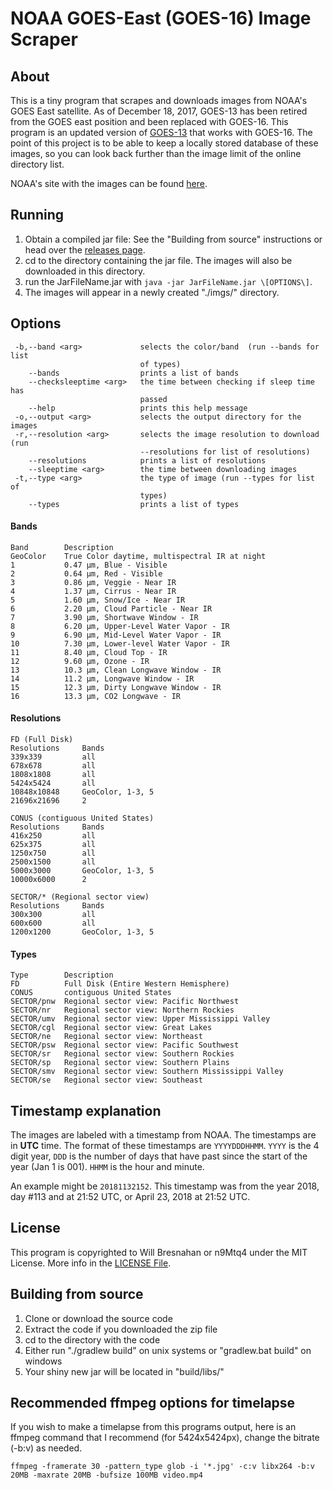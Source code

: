# NOAA GOES-East (GOES-16) Image Scraper

## About
This is a tiny program that scrapes and downloads images from 
NOAA's GOES East satellite. As of December 18, 2017, GOES-13 has
been retired from the GOES east position and been replaced with
GOES-16. This program is an updated version of [GOES-13](https://github.com/n9Mtq4/NOAA-Goes-13-image-scraper)
that works with GOES-16.
The point of this project is to be able to keep a locally
stored database of these images, so you can look back further than
the image limit of the online directory list.

NOAA's site with the images can be found [here](https://www.star.nesdis.noaa.gov/GOES/index.php).

## Running
1. Obtain a compiled jar file: See the "Building from source" instructions or head over the [releases page](https://github.com/n9Mtq4/NOAA-Goes-16-image-scraper/releases).
2. cd to the directory containing the jar file. The images will also be downloaded in this directory.
3. run the JarFileName.jar with `java -jar JarFileName.jar \[OPTIONS\]`.
4. The images will appear in a newly created "./imgs/" directory.

## Options
```
 -b,--band <arg>             selects the color/band  (run --bands for list
                             of types)
    --bands                  prints a list of bands
    --checksleeptime <arg>   the time between checking if sleep time has
                             passed
    --help                   prints this help message
 -o,--output <arg>           selects the output directory for the images
 -r,--resolution <arg>       selects the image resolution to download (run
                             --resolutions for list of resolutions)
    --resolutions            prints a list of resolutions
    --sleeptime <arg>        the time between downloading images
 -t,--type <arg>             the type of image (run --types for list of
                             types)
    --types                  prints a list of types

```

#### Bands
```
Band        Description
GeoColor    True Color daytime, multispectral IR at night
1           0.47 µm, Blue - Visible
2           0.64 µm, Red - Visible
3           0.86 µm, Veggie - Near IR
4           1.37 µm, Cirrus - Near IR
5           1.60 µm, Snow/Ice - Near IR
6           2.20 µm, Cloud Particle - Near IR
7           3.90 µm, Shortwave Window - IR
8           6.20 µm, Upper-Level Water Vapor - IR 
9           6.90 µm, Mid-Level Water Vapor - IR 
10          7.30 µm, Lower-level Water Vapor - IR
11          8.40 µm, Cloud Top - IR
12          9.60 µm, Ozone - IR
13          10.3 µm, Clean Longwave Window - IR
14          11.2 µm, Longwave Window - IR
15          12.3 µm, Dirty Longwave Window - IR
16          13.3 µm, CO2 Longwave - IR
```

#### Resolutions
```
FD (Full Disk)
Resolutions     Bands
339x339         all
678x678         all
1808x1808       all
5424x5424       all
10848x10848     GeoColor, 1-3, 5
21696x21696     2

CONUS (contiguous United States)
Resolutions     Bands
416x250         all
625x375         all
1250x750        all
2500x1500       all
5000x3000       GeoColor, 1-3, 5
10000x6000      2

SECTOR/* (Regional sector view)
Resolutions     Bands
300x300         all
600x600         all
1200x1200       GeoColor, 1-3, 5
```

#### Types
```
Type        Description
FD          Full Disk (Entire Western Hemisphere)
CONUS       contiguous United States
SECTOR/pnw  Regional sector view: Pacific Northwest
SECTOR/nr   Regional sector view: Northern Rockies
SECTOR/umv  Regional sector view: Upper Mississippi Valley
SECTOR/cgl  Regional sector view: Great Lakes
SECTOR/ne   Regional sector view: Northeast
SECTOR/psw  Regional sector view: Pacific Southwest
SECTOR/sr   Regional sector view: Southern Rockies
SECTOR/sp   Regional sector view: Southern Plains
SECTOR/smv  Regional sector view: Southern Mississippi Valley
SECTOR/se   Regional sector view: Southeast
```

## Timestamp explanation
The images are labeled with a timestamp from NOAA. The timestamps are in **UTC** time.
The format of these timestamps are `YYYYDDDHHMM`. `YYYY` is the 4 digit year, `DDD` is the
number of days that have past since the start of the year (Jan 1 is 001). `HHMM` is the hour and minute.

An example might be `20181132152`. This timestamp was from the year 2018, day #113 and at 21:52 UTC,
or April 23, 2018 at 21:52 UTC.


## License
This program is copyrighted to Will Bresnahan or n9Mtq4 under the MIT License. More info in the [LICENSE File](https://github.com/n9Mtq4/NOAA-Goes-16-image-scraper/blob/master/LICENSE).

## Building from source
1. Clone or download the source code
2. Extract the code if you downloaded the zip file
3. cd to the directory with the code
4. Either run "./gradlew build" on unix systems or "gradlew.bat build" on windows
5. Your shiny new jar will be located in "build/libs/"


## Recommended ffmpeg options for timelapse
If you wish to make a timelapse from this programs output, here is an ffmpeg command that I
recommend (for 5424x5424px), change the bitrate (-b:v) as needed.

`ffmpeg -framerate 30 -pattern_type glob -i '*.jpg' -c:v libx264 -b:v 20MB -maxrate 20MB -bufsize 100MB video.mp4`
